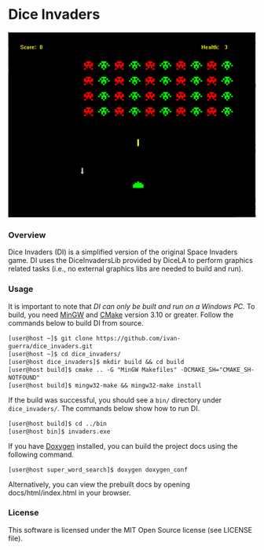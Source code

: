 # Dice Invaders

![Dice Invaders](https://github.com/ivan-guerra/misc/blob/master/dice_invaders/gameplay.PNG)

### Overview
Dice Invaders (DI) is a simplified version of the original Space Invaders game. DI uses the DiceInvadersLib provided by DiceLA to perform graphics related tasks (i.e., no external graphics libs are needed to build and run). 

### Usage
It is important to note that _DI can only be built and run on a Windows PC_. To build, you need [MinGW](https://sourceforge.net/projects/mingw-w64/) and [CMake](https://cmake.org/download/) version 3.10 or greater. Follow the commands below to build DI from source.
```
[user@host ~]$ git clone https://github.com/ivan-guerra/dice_invaders.git
[user@host ~]$ cd dice_invaders/
[user@host dice_invaders]$ mkdir build && cd build
[user@host build]$ cmake .. -G "MinGW Makefiles" -DCMAKE_SH="CMAKE_SH-NOTFOUND"
[user@host build]$ mingw32-make && mingw32-make install
```
If the build was successful, you should see a `bin/` directory under `dice_invaders/`. The commands below show how to run DI.
```
[user@host build]$ cd ../bin
[user@host bin]$ invaders.exe
```
If you have [Doxygen](http://www.stack.nl/~dimitri/doxygen/) installed, you can build the project docs
using the following command.
```
[user@host super_word_search]$ doxygen doxygen_conf
```
Alternatively, you can view the prebuilt docs by opening docs/html/index.html
in your browser.

### License
This software is licensed under the MIT Open Source license (see LICENSE file).
